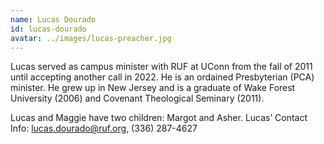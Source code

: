 ```yaml
---
name: Lucas Dourado
id: lucas-dourado
avatar: ../images/lucas-preacher.jpg
---
```


Lucas served as campus minister with RUF at UConn from the fall of 2011 until accepting another call in 2022. He is an ordained Presbyterian (PCA) minister. He grew up in New Jersey and is a graduate of Wake Forest University (2006) and Covenant Theological Seminary (2011).

Lucas and Maggie have two children: Margot and Asher. Lucas’ Contact Info: lucas.dourado@ruf.org, (336) 287-4627
